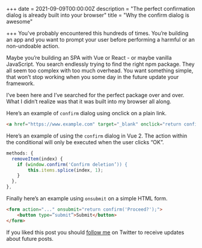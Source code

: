 +++
date = 2021-09-09T00:00:00Z
description = "The perfect confirmation dialog is already built into your browser"
title = "Why the confirm dialog is awesome"

+++
You've probably encountered this hundreds of times. You’re building an app and you want to prompt your user before performing a harmful or an non-undoable action.

Maybe you’re building an SPA with Vue or React - or maybe vanilla JavaScript. You search endlessly trying to find the right npm package. They all seem too complex with too much overhead. You want something simple, that won’t stop working when you some day in the future update your framework.

I’ve been here and I’ve searched for the perfect package over and over. What I didn’t realize was that it was built into my browser all along.

Here’s an example of `confirm` dialog using onclick on a plain link.
```html
<a href="https://www.example.com" target="_blank" onclick="return confirm('Processed?')">Click me</a>
```

Here’s an example of using the `confirm` dialog in Vue 2. The action within the conditional will only be executed when the user clicks “OK”.
```js
methods: {
  removeItem(index) {
    if (window.confirm('Confirm deletion’)) {
        this.items.splice(index, 1);
    }
  },
},
```

Finally here’s an example using `onsubmit` on a simple HTML form.
```html
<form action="..." onsubmit="return confirm('Proceed?');">
    <button type=”submit”>Submit</button>
</form>
```

If you liked this post you should [follow me](https://www.twitter.com/ecrmnn) on Twitter to receive updates about future posts.